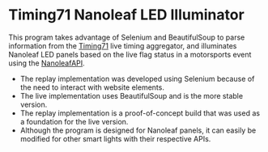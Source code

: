 # Timing71 Nanoleaf LED Illuminator
This program takes advantage of Selenium and BeautifulSoup to parse information from the [Timing71](https://timing71.org/) live timing aggregator, and illuminates Nanoleaf LED panels based on the live flag status in a motorsports event using the [NanoleafAPI](https://pypi.org/project/nanoleafapi/).
* The replay implementation was developed using Selenium because of the need to interact with website elements.
* The live implementation uses BeautifulSoup and is the more stable version. 
* The replay implementation is a proof-of-concept build that was used as a foundation for the live version. 
* Although the program is designed for Nanoleaf panels, it can easily be modified for other smart lights with their respective APIs.
